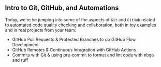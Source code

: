 

## Intro to Git, GitHub, and Automations

Today, we're be jumping into some of the aspects of `Git` and `GitHub` related to automated code quality checking and collaboration, both in toy examples and in real projects from your team:

  - GitHub Pull Requests & Protected Branches to do GitHub Flow Development
  - GitHub Remotes & Continuous Integration with GitHub Actions
  - Commits with Git & using pre-commit to format and lint code with  nbqa and ruff